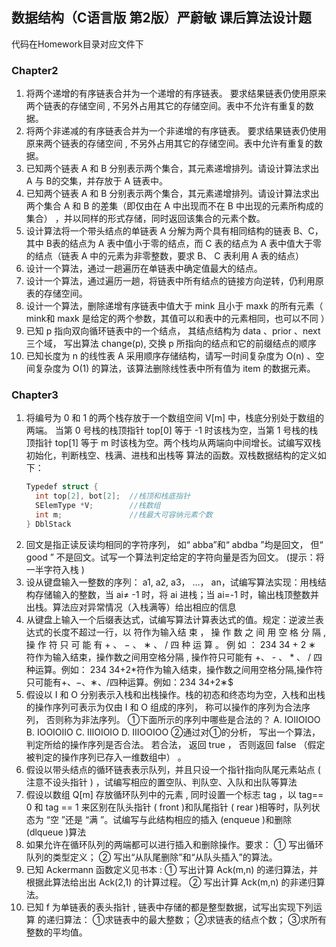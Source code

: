 ## 数据结构（C语言版 第2版）严蔚敏 课后算法设计题

代码在Homework目录对应文件下

### Chapter2

1. 将两个递增的有序链表合并为一个递增的有序链表。 要求结果链表仍使用原来两个链表的存储空间 , 不另外占用其它的存储空间。表中不允许有重复的数据。
2. 将两个非递减的有序链表合并为一个非递增的有序链表。 要求结果链表仍使用原来两个链表的存储空间 , 不另外占用其它的存储空间。表中允许有重复的数据。
3. 已知两个链表 A 和 B 分别表示两个集合，其元素递增排列。请设计算法求出 A 与 B的交集，并存放于 A 链表中。
4. 已知两个链表 A 和 B 分别表示两个集合，其元素递增排列。请设计算法求出两个集合 A 和 B 的差集（即仅由在 A 中出现而不在 B 中出现的元素所构成的集合） ，并以同样的形式存储，同时返回该集合的元素个数。
5. 设计算法将一个带头结点的单链表 A 分解为两个具有相同结构的链表 B、C，其中 B表的结点为 A 表中值小于零的结点，而 C 表的结点为 A 表中值大于零的结点（链表 A 中的元素为非零整数，要求 B、 C 表利用 A 表的结点）
6. 设计一个算法，通过一趟遍历在单链表中确定值最大的结点。
7. 设计一个算法，通过遍历一趟，将链表中所有结点的链接方向逆转，仍利用原表的存储空间。
8. 设计一个算法，删除递增有序链表中值大于 mink 且小于 maxk 的所有元素（ mink和 maxk 是给定的两个参数，其值可以和表中的元素相同，也可以不同 ）
9. 已知 p 指向双向循环链表中的一个结点， 其结点结构为 data 、prior 、next 三个域，
   写出算法 change(p), 交换 p 所指向的结点和它的前缀结点的顺序
10. 已知长度为 n 的线性表 A 采用顺序存储结构，请写一时间复杂度为 O(n) 、空间复杂度为 O(1) 的算法，该算法删除线性表中所有值为 item 的数据元素。

### Chapter3

1. 将编号为 0 和 1 的两个栈存放于一个数组空间 V[m] 中，栈底分别处于数组的两端。
   当第 0 号栈的栈顶指针 top[0] 等于 -1 时该栈为空，当第 1 号栈的栈顶指针 top[1] 等于 m 时该栈为空。两个栈均从两端向中间增长。试编写双栈初始化，判断栈空、栈满、进栈和出栈等
   算法的函数。双栈数据结构的定义如下：
   ```cpp
   Typedef struct {
     int top[2], bot[2];  //栈顶和栈底指针
     SElemType *V;        //栈数组
     int m;               //栈最大可容纳元素个数
   } DblStack
   ```
2. 回文是指正读反读均相同的字符序列， 如“ abba”和“ abdba ”均是回文， 但“ good ”
   不是回文。试写一个算法判定给定的字符向量是否为回文。 (提示：将一半字符入栈 )
3. 设从键盘输入一整数的序列： a1, a2, a3， …， an，试编写算法实现：用栈结构存储输入的整数，当 ai≠ -1 时，将 ai 进栈；当 ai=-1 时，输出栈顶整数并出栈。算法应对异常情况（入栈满等）给出相应的信息
4. 从键盘上输入一个后缀表达式，试编写算法计算表达式的值。规定：逆波兰表达式的长度不超过一行，以 符作为输入结 束 ， 操 作 数 之 间 用 空 格 分 隔 , 操 作 符 只 可 能 有 + 、 − 、 ∗ 、 / 四 种 运 算 。 例 如 ： 234  34 + 2 ∗ 符作为输入结束，操作数之间用空格分隔 , 操作符只可能有 +、 - 、 * 、 / 四种运算。例如： 234 34+2*符作为输入结束，操作数之间用空格分隔,操作符只可能有+、−、∗、/四种运算。例如：234  34+2∗$
5. 假设以 I 和 O 分别表示入栈和出栈操作。栈的初态和终态均为空，入栈和出栈的操作序列可表示为仅由 I 和 O 组成的序列， 称可以操作的序列为合法序列， 否则称为非法序列。
   ①下面所示的序列中哪些是合法的？
   A. IOIIOIOO B. IOOIOIIO C. IIIOIOIO D. IIIOOIOO
   ②通过对①的分析， 写出一个算法， 判定所给的操作序列是否合法。 若合法， 返回 true ，
   否则返回 false （假定被判定的操作序列已存入一维数组中） 。
6. 假设以带头结点的循环链表表示队列，并且只设一个指针指向队尾元素站点 ( 注意不设头指针 ) ，试编写相应的置空队、判队空、入队和出队等算法
7. 假设以数组 Q[m] 存放循环队列中的元素 , 同时设置一个标志 tag ，以 tag== 0 和 tag == 1 来区别在队头指针 ( front )和队尾指针 ( rear )相等时，队列状态为 “空 ”还是 “满 ”。试编写与此结构相应的插入 (enqueue )和删除 (dlqueue )算法
8. 如果允许在循环队列的两端都可以进行插入和删除操作。要求：
   ① 写出循环队列的类型定义；
   ② 写出“从队尾删除”和“从队头插入”的算法。
9. 已知 Ackermann 函数定义见书本 :
   ① 写出计算 Ack(m,n) 的递归算法，并根据此算法给出出 Ack(2,1) 的计算过程。
   ② 写出计算 Ack(m,n) 的非递归算法。
10. 已知 f 为单链表的表头指针 , 链表中存储的都是整型数据，试写出实现下列运算
    的递归算法：
    ①求链表中的最大整数；
    ②求链表的结点个数；
    ③求所有整数的平均值。
